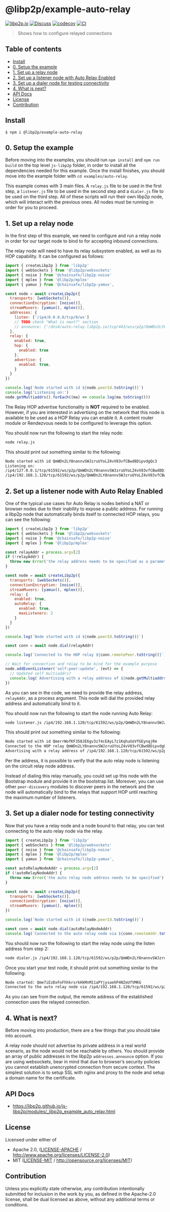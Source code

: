# @libp2p/example-auto-relay <!-- omit in toc -->

[![libp2p.io](https://img.shields.io/badge/project-libp2p-yellow.svg?style=flat-square)](http://libp2p.io/)
[![Discuss](https://img.shields.io/discourse/https/discuss.libp2p.io/posts.svg?style=flat-square)](https://discuss.libp2p.io)
[![codecov](https://img.shields.io/codecov/c/github/libp2p/js-libp2p.svg?style=flat-square)](https://codecov.io/gh/libp2p/js-libp2p)
[![CI](https://img.shields.io/github/actions/workflow/status/libp2p/js-libp2p/main.yml?branch=master\&style=flat-square)](https://github.com/libp2p/js-libp2p/actions/workflows/main.yml?query=branch%3Amaster)

> Shows how to configure relayed connections

## Table of contents <!-- omit in toc -->

- [Install](#install)
- [0. Setup the example](#0-setup-the-example)
- [1. Set up a relay node](#1-set-up-a-relay-node)
- [2. Set up a listener node with Auto Relay Enabled](#2-set-up-a-listener-node-with-auto-relay-enabled)
- [3. Set up a dialer node for testing connectivity](#3-set-up-a-dialer-node-for-testing-connectivity)
- [4. What is next?](#4-what-is-next)
- [API Docs](#api-docs)
- [License](#license)
- [Contribution](#contribution)

## Install

```console
$ npm i @libp2p/example-auto-relay
```

## 0. Setup the example

Before moving into the examples, you should run `npm install` and `npm run build` on the top level `js-libp2p` folder, in order to install all the dependencies needed for this example. Once the install finishes, you should move into the example folder with `cd examples/auto-relay`.

This example comes with 3 main files. A `relay.js` file to be used in the first step, a `listener.js` file to be used in the second step and a `dialer.js` file to be used on the third step. All of these scripts will run their own libp2p node, which will interact with the previous ones. All nodes must be running in order for you to proceed.

## 1. Set up a relay node

In the first step of this example, we need to configure and run a relay node in order for our target node to bind to for accepting inbound connections.

The relay node will need to have its relay subsystem enabled, as well as its HOP capability. It can be configured as follows:

```js
import { createLibp2p } from 'libp2p'
import { webSockets } from '@libp2p/websockets'
import { noise } from '@chainsafe/libp2p-noise'
import { mplex } from '@libp2p/mplex'
import { yamux } from '@chainsafe/libp2p-yamux',

const node = await createLibp2p({
  transports: [webSockets()],
  connectionEncryption: [noise()],
  streamMuxers: [yamux(), mplex()],
  addresses: {
    listen: ['/ip4/0.0.0.0/tcp/0/ws']
    // TODO check "What is next?" section
    // announce: ['/dns4/auto-relay.libp2p.io/tcp/443/wss/p2p/QmWDn2LY8nannvSWJzruUYoLZ4vV83vfCBwd8DipvdgQc3']
  },
  relay: {
    enabled: true,
    hop: {
      enabled: true
    },
    advertise: {
      enabled: true,
    }
  }
})

console.log(`Node started with id ${node.peerId.toString()}`)
console.log('Listening on:')
node.getMultiaddrs().forEach((ma) => console.log(ma.toString()))
```

The Relay HOP advertise functionality is **NOT** required to be enabled. However, if you are interested in advertising on the network that this node is available to be used as a HOP Relay you can enable it. A content router module or Rendezvous needs to be configured to leverage this option.

You should now run the following to start the relay node:

```sh
node relay.js
```

This should print out something similar to the following:

```sh
Node started with id QmWDn2LY8nannvSWJzruUYoLZ4vV83vfCBwd8DipvdgQc3
Listening on:
/ip4/127.0.0.1/tcp/61592/ws/p2p/QmWDn2LY8nannvSWJzruUYoLZ4vV83vfCBwd8DipvdgQc3
/ip4/192.168.1.120/tcp/61592/ws/p2p/QmWDn2LY8nannvSWJzruUYoLZ4vV83vfCBwd8DipvdgQc3
```

## 2. Set up a listener node with Auto Relay Enabled

One of the typical use cases for Auto Relay is nodes behind a NAT or browser nodes due to their inability to expose a public address. For running a libp2p node that automatically binds itself to connected HOP relays, you can see the following:

```js
import { createLibp2p } from 'libp2p'
import { webSockets } from '@libp2p/websockets'
import { noise } from '@chainsafe/libp2p-noise'
import { mplex } from '@libp2p/mplex'

const relayAddr = process.argv[2]
if (!relayAddr) {
  throw new Error('the relay address needs to be specified as a parameter')
}

const node = await createLibp2p({
  transports: [webSockets()],
  connectionEncryption: [noise()],
  streamMuxers: [yamux(), mplex()],
  relay: {
    enabled: true,
    autoRelay: {
      enabled: true,
      maxListeners: 2
    }
  }
})

console.log(`Node started with id ${node.peerId.toString()}`)

const conn = await node.dial(relayAddr)

console.log(`Connected to the HOP relay ${conn.remotePeer.toString()}`)

// Wait for connection and relay to be bind for the example purpose
node.addEventListener('self:peer:update', (evt) => {
  // Updated self multiaddrs?
  console.log(`Advertising with a relay address of ${node.getMultiaddrs()[0].toString()}`)
})
```

As you can see in the code, we need to provide the relay address, `relayAddr`, as a process argument. This node will dial the provided relay address and automatically bind to it.

You should now run the following to start the node running Auto Relay:

```sh
node listener.js /ip4/192.168.1.120/tcp/61592/ws/p2p/QmWDn2LY8nannvSWJzruUYoLZ4vV83vfCBwd8DipvdgQc3
```

This should print out something similar to the following:

```sh
Node started with id QmerrWofKF358JE6gv3z74cEAyL7z1KqhuUoVfGEynqjRm
Connected to the HOP relay QmWDn2LY8nannvSWJzruUYoLZ4vV83vfCBwd8DipvdgQc3
Advertising with a relay address of /ip4/192.168.1.120/tcp/61592/ws/p2p/QmWDn2LY8nannvSWJzruUYoLZ4vV83vfCBwd8DipvdgQc3/p2p-circuit/p2p/QmerrWofKF358JE6gv3z74cEAyL7z1KqhuUoVfGEynqjRm
```

Per the address, it is possible to verify that the auto relay node is listening on the circuit relay node address.

Instead of dialing this relay manually, you could set up this node with the Bootstrap module and provide it in the bootstrap list. Moreover, you can use other `peer-discovery` modules to discover peers in the network and the node will automatically bind to the relays that support HOP until reaching the maximum number of listeners.

## 3. Set up a dialer node for testing connectivity

Now that you have a relay node and a node bound to that relay, you can test connecting to the auto relay node via the relay.

```js
import { createLibp2p } from 'libp2p'
import { webSockets } from '@libp2p/websockets'
import { noise } from '@chainsafe/libp2p-noise'
import { mplex } from '@libp2p/mplex'
import { yamux } from '@chainsafe/libp2p-yamux',

const autoRelayNodeAddr = process.argv[2]
if (!autoRelayNodeAddr) {
  throw new Error('the auto relay node address needs to be specified')
}

const node = await createLibp2p({
  transports: [webSockets()],
  connectionEncryption: [noise()],
  streamMuxers: [yamux(), mplex()]
})

console.log(`Node started with id ${node.peerId.toString()}`)

const conn = await node.dial(autoRelayNodeAddr)
console.log(`Connected to the auto relay node via ${conn.remoteAddr.toString()}`)
```

You should now run the following to start the relay node using the listen address from step 2:

```sh
node dialer.js /ip4/192.168.1.120/tcp/61592/ws/p2p/QmWDn2LY8nannvSWJzruUYoLZ4vV83vfCBwd8DipvdgQc3
```

Once you start your test node, it should print out something similar to the following:

```sh
Node started: Qme7iEzDxFoFhhkrsrkHkMnM11aPYjysaehP4NZeUfVMKG
Connected to the auto relay node via /ip4/192.168.1.120/tcp/61592/ws/p2p/QmWDn2LY8nannvSWJzruUYoLZ4vV83vfCBwd8DipvdgQc3/p2p-circuit/p2p/QmerrWofKF358JE6gv3z74cEAyL7z1KqhuUoVfGEynqjRm
```

As you can see from the output, the remote address of the established connection uses the relayed connection.

## 4. What is next?

Before moving into production, there are a few things that you should take into account.

A relay node should not advertise its private address in a real world scenario, as the node would not be reachable by others. You should provide an array of public addresses in the libp2p `addresses.announce` option. If you are using websockets, bear in mind that due to browser’s security policies you cannot establish unencrypted connection from secure context. The simplest solution is to setup SSL with nginx and proxy to the node and setup a domain name for the certificate.

## API Docs

- <https://libp2p.github.io/js-libp2p/modules/_libp2p_example_auto_relay.html>

## License

Licensed under either of

- Apache 2.0, ([LICENSE-APACHE](LICENSE-APACHE) / <http://www.apache.org/licenses/LICENSE-2.0>)
- MIT ([LICENSE-MIT](LICENSE-MIT) / <http://opensource.org/licenses/MIT>)

## Contribution

Unless you explicitly state otherwise, any contribution intentionally submitted for inclusion in the work by you, as defined in the Apache-2.0 license, shall be dual licensed as above, without any additional terms or conditions.
